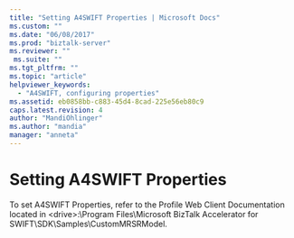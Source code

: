 ```yaml
---
title: "Setting A4SWIFT Properties | Microsoft Docs"
ms.custom: ""
ms.date: "06/08/2017"
ms.prod: "biztalk-server"
ms.reviewer: ""
 ms.suite: ""
ms.tgt_pltfrm: ""
ms.topic: "article"
helpviewer_keywords: 
  - "A4SWIFT, configuring properties"
ms.assetid: eb0858bb-c883-45d4-8cad-225e56eb80c9
caps.latest.revision: 4
author: "MandiOhlinger"
ms.author: "mandia"
manager: "anneta"
---
```

# Setting A4SWIFT Properties
To set A4SWIFT Properties, refer to the Profile Web Client Documentation located in \<drive>:\Program Files\Microsoft BizTalk Accelerator for SWIFT\SDK\Samples\CustomMRSRModel.